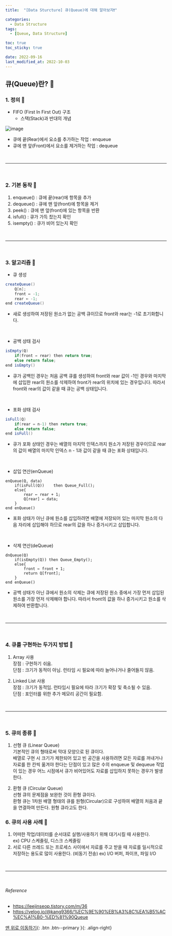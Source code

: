```yaml
---
title:  "[Data Sturcture] 큐(Queue)에 대해 알아보자❗️" 

categories:
  - Data Structure
tags:
  - [Queue, Data Structure]

toc: true
toc_sticky: true

date: 2022-09-16
last_modified_at: 2022-10-03
---
```


## 큐(Queue)란? 🔎

### 1. 정의 🔎
- FIFO (First In First Out) 구조
  - 스택(Stack)과 반대의 개념

![image](https://user-images.githubusercontent.com/61777583/193552597-cecdea00-cb8f-417e-afc0-ed60f87bde58.png)

- 큐에 끝(Rear)에서 요소를 추가하는 작업 : enqueue
- 큐에 맨 앞(Front)에서 요소를 제거하는 작업 : dequeue

<br>

---

<br>

### 2. 기본 동작 🔎

1. enqueue() : 큐에 끝(rear)에 항목을 추가
2. dequeue() : 큐에 맨 앞(front)에 항목을 제거
3. peek() : 큐에 맨 앞(front)에 있는 항목을 반환
4. isfull() : 큐가 가득 찼는지 확인
5. isempty() : 큐가 비어 있는지 확인

<br>

---

<br>

### 3. 알고리즘 🔎
- 큐 생성
```java
createQueue()
    Q[n];
    front ← -1;
    rear ← -1;
end createQueue()
```
- 새로 생성하여 저장된 원소가 없는 공백 큐이므로 front와 rear는 -1로 초기화합니다.

<br>

- 공백 상태 검사
```java
isEmpty(Q)
    if(front = rear) then return true;
    else return false;
end isEmpty()
```
- 큐가 공백인 경우는 처음 공백 큐를 생성하여 front와 rear 값이 -1인 경우와 마지막에 삽입한 rear의 원소를 삭제하여 front가 rear의 위치에 있는 경우입니다. 따라서 front와 rear의 값이 같을 때 큐는 공백 상태입니다.

<br>

- 포화 상태 검사
```java
isFull(Q)
    if(rear = n-1) then return true;
    else return false;
end isFull()
```
- 큐가 포화 상태인 경우는 배열의 마지막 인덱스까지 원소가 저장된 경우이므로 rear의 값이 배열의 마지막 인덱스 n - 1과 값이 같을 때 큐는 포화 상태입니다.

<br>

- 삽입 연산(enQueue)
```jave
enQueue(Q, data)
    if(isFull(Q))    then Queue_Full();
    else{
        rear ← rear + 1;
        Q[rear] ← data;
    }
end enQueue()
```
- 포화 상태가 아닌 큐에 원소를 삽입하려면 배열에 저장되어 있는 마지막 원소의 다음 자리에 삽입해야 하므로 rear의 값을 하나 증가시키고 삽입합니다.

<br>

- 삭제 연산(deQueue)
```
dnQueue(Q)
    if(isEmpty(Q)) then Queue_Empty();
    else{
        front ← front + 1;
        return Q[front];
    }
end enQueue()
```
- 공백 상태가 아닌 큐에서 원소의 삭제는 큐에 저장된 원소 중에서 가장 먼저 삽입된 원소를 가장 먼저 삭제해야 합니다. 따라서 front의 값을 하나 증가시키고 원소를 삭제하여 반환합니다.

<br>

---

<br>

### 4. 큐를 구현하는 두가지 방법 🔎
1. Array 사용 <br>
장점 : 구현하기 쉬움. <br>
단점 : 크기가 동적이 아님. 런타임 시 필요에 따라 늘어나거나 줄어들지 않음.

2. Linked List 사용 <br>
장점 : 크기가 동적임. 런타임시 필요에 따라 크기가 확장 및 축소될 수 있음. <br>
단점 : 포인터를 위한 추가 메모리 공간이 필요함.

<br>

---

<br>

### 5. 큐의 종류 🔎
1. 선형 큐 (Linear Queue) <br>
기본적인 큐의 형태로써 막대 모양으로 된 큐이다. <br>
배열로 구현 시 크기가 제한되어 있고 빈 공간을 사용하려면 모든 자료를 꺼내거나 자료를 한 칸씩 옮겨야 한다는 단점이 있고 많은 수의 enqueue 및 dequeue 작업이 있는 경우 어느 시점에서 큐가 비어있어도 자료를 삽입하지 못하는 경우가 발생한다.

2. 환형 큐 (Circular Queue) <br>
선형 큐의 문제점을 보완한 것이 환형 큐이다. <br>
환형 큐는 1차원 배열 형태의 큐를 원형(Circular)으로 구성하여 배열의 처음과 끝을 연결하여 만든다.
원형 큐라고도 한다.

### 6. 큐의 사용 사례 🔎
1. 어떠한 작업/데이터를 순서대로 실행/사용하기 위해 대기시킬 때 사용한다. <br>
ex) CPU 스케줄링, 디스크 스케줄링
2. 서로 다른 쓰레드 또는 프로세스 사이에서 자료를 주고 받을 때 자료를 일시적으로 저장하는 용도로 많이 사용한다. (비동기 전송)
ex) I/O 버퍼, 파이프, 파일 I/O

<br>

---

<br>

###### Reference
- https://leejinseop.tistory.com/m/36
- https://velog.io/@kang9366/%EC%9E%90%EB%A3%8C%EA%B5%AC%EC%A1%B0-%ED%81%90Queue


[맨 위로 이동하기](#){: .btn .btn--primary }{: .align-right} 